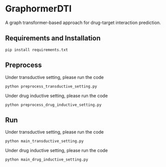 # GraphormerDTI
A graph transformer-based approach for drug-target interaction prediction.
## Requirements and Installation
```
pip install requirements.txt
```
## Preprocess
Under transductive setting, please run the code
```
python preprocess_transductive_setting.py
```
Under drug inductive setting, please run the code
```
python preprocess_drug_inductive_setting.py
```
## Run
Under transductive setting, please run the code
```
python main_transductive_setting.py
```
Under drug inductive setting, please run the code
```
python main_drug_inductive_setting.py
```
